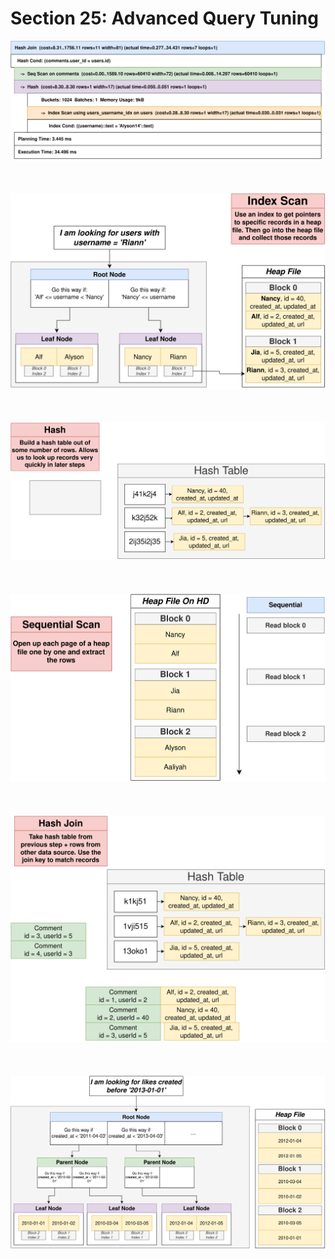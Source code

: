 # Section 25: Advanced Query Tuning

<div align="center"><img src="./diagrams/30/sql-1.svg" /></div><br/><br/><br/>
<div align="center"><img src="./diagrams/30/sql-2.svg" /></div><br/><br/><br/>
<div align="center"><img src="./diagrams/30/sql-3.svg" /></div><br/><br/><br/>
<div align="center"><img src="./diagrams/30/sql-4.svg" /></div><br/><br/><br/>
<div align="center"><img src="./diagrams/30/sql-5.svg" /></div><br/><br/><br/>
<div align="center"><img src="./diagrams/30/sql-6.svg" /></div><br/><br/><br/>
